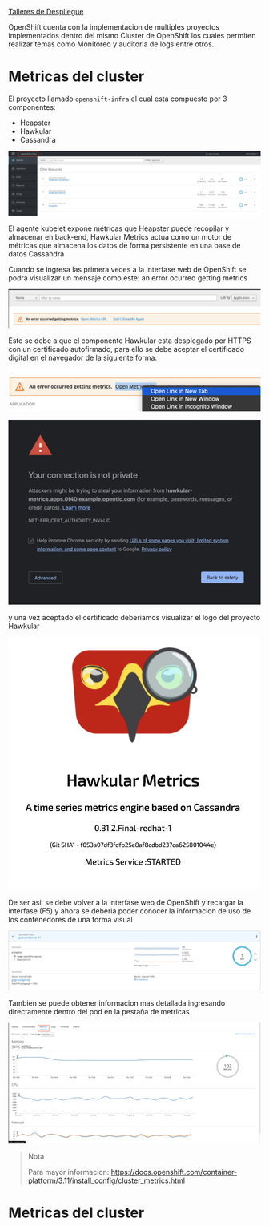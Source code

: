 [Talleres de Despliegue](../despliegue.md)

OpenShift cuenta con la implementacion de multiples proyectos implementados dentro del mismo Cluster de OpenShift los cuales permiten realizar temas como Monitoreo y  auditoria de logs entre otros.

# Metricas del cluster 
El proyecto llamado `openshift-infra` el cual esta compuesto por 3 componentes:
* Heapster
* Hawkular
* Cassandra 

![Ref](../img/metricas01.png)



El agente kubelet expone métricas que Heapster puede recopilar y almacenar en back-end, Hawkular Metrics actua como un motor de métricas que almacena los datos de forma persistente en una base de datos Cassandra

Cuando se ingresa las primera veces a la interfase web de OpenShift se podra visualizar un mensaje como este: an error ocurred getting metrics

![Ref](../img/metricas02.png)

Esto se debe a que el componente Hawkular esta desplegado por HTTPS con un certificado autofirmado, para ello se debe aceptar el certificado digital en el navegador de la siguiente forma:

![Ref](../img/metricas03.png)

![Ref](../img/metricas04.png)

y una vez aceptado el certificado deberiamos visualizar el logo del proyecto Hawkular

![Ref](../img/metricas05.png)

De ser asi, se debe volver a la interfase web de OpenShift y recargar la interfase (F5) y ahora se deberia poder conocer la informacion de uso de los contenedores de una forma visual

![Ref](../img/metricas06.png)

Tambien se puede obtener informacion mas detallada ingresando directamente dentro del pod en la pestaña de metricas

![Ref](../img/metricas07.png)

> Nota
>
> Para mayor informacion: https://docs.openshift.com/container-platform/3.11/install_config/cluster_metrics.html

# Metricas del cluster 
